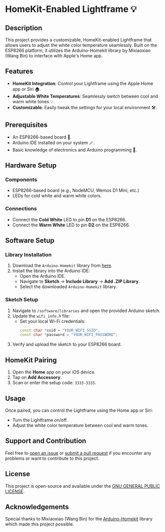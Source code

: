 # HomeKit-Enabled Lightframe 💡

## Description

This project provides a customizable, HomeKit-enabled Lightframe that allows users to adjust the white color temperature seamlessly. Built on the ESP8266 platform, it utilizes the Arduino-Homekit library by Mixiaoxiao (Wang Bin) to interface with Apple's Home app.

## Features

- **HomeKit Integration**: Control your Lightframe using the Apple Home app or Siri 🏠.
- **Adjustable White Temperatures**: Seamlessly switch between cool and warm white tones 💡.
- **Customizable**: Easily tweak the settings for your local environment 🛠.

## Prerequisites

- An ESP8266-based board 👾. 
- Arduino IDE installed on your system 🪄.
- Basic knowledge of electronics and Arduino programming 👀.

## Hardware Setup

### Components

- ESP8266-based board (e.g., NodeMCU, Wemos D1 Mini, etc.)
- LEDs for cold white and warm white colors.

### Connections

- Connect the **Cold White** LED to pin **D1** on the ESP8266.
- Connect the **Warm White** LED to pin **D2** on the ESP8266.

## Software Setup

### Library Installation

1. Download the `Arduino-Homekit` library from [here](/software/libraries/).
2. Install the library into the Arduino IDE:
   - Open the Arduino IDE.
   - Navigate to **Sketch** -> **Include Library** -> **Add .ZIP Library**.
   - Select the downloaded `Arduino-Homekit` library.

### Sketch Setup

1. Navigate to `/software/libraries` and open the provided Arduino sketch.
2. Update the `wifi_info.h` file:
   - Set your local Wi-Fi credentials:
     ```cpp
     const char *ssid = "YOUR_WIFI_SSID";
     const char *password = "YOUR_WIFI_PASSWORD";
     ```
3. Verify and upload the sketch to your ESP8266 board.

## HomeKit Pairing

1. Open the **Home** app on your iOS device.
2. Tap on **Add Accessory**.
3. Scan or enter the setup code: `3333-3333`.

## Usage

Once paired, you can control the Lightframe using the Home app or Siri:
- Turn the Lightframe on/off.
- Adjust the white color temperature between cool and warm tones.

## Support and Contribution

Feel free to [open an issue](/issues) or [submit a pull request](/pulls) if you encounter any problems or want to contribute to this project.

## License

This project is open-source and available under the [GNU GENERAL PUBLIC LICENSE](/LICENSE).

## Acknowledgements

Special thanks to Mixiaoxiao (Wang Bin) for the [Arduino-Homekit](https://github.com/Mixiaoxiao/Arduino-Homekit) library which made this project possible.
